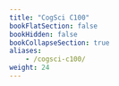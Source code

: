 ```yaml
---
title: "CogSci C100"
bookFlatSection: false
bookHidden: false
bookCollapseSection: true
aliases:
    - /cogsci-c100/
weight: 24
---
```

